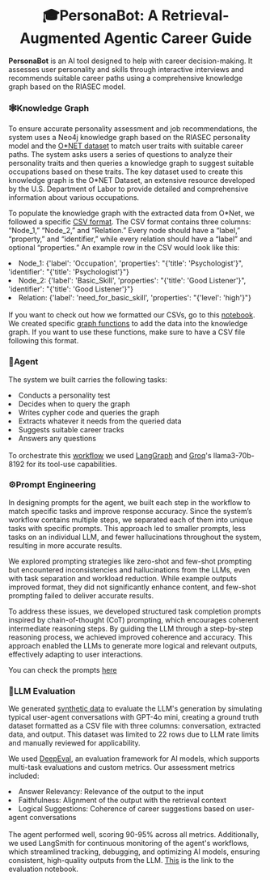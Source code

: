 <h1 align="center"> 🎓PersonaBot: A Retrieval-Augmented Agentic Career Guide</h1>

**PersonaBot** is an AI tool designed to help with career decision-making. It assesses user personality and skills through interactive interviews and recommends suitable career paths using a comprehensive knowledge graph based on the RIASEC model.

<h3>🕸️Knowledge Graph</h3>
To ensure accurate personality assessment and job recommendations, the system uses a <a gref="https://neo4j.com/">Neo4j</a> knowledge graph based on the RIASEC personality model and the <a href="https://www.onetonline.org/find/descriptor/browse/1.C">O*NET dataset</a> to match user traits with suitable career paths. The system asks users a series of questions to analyze their personality traits and then queries a knowledge graph to suggest suitable occupations based on these traits. The key dataset used to create this knowledge graph is the O*NET Dataset, an extensive resource developed by the U.S. Department of Labor to provide detailed and comprehensive information about various occupations.<br>

To populate the knowledge graph with the extracted data from O*Net, we followed a specific <a href="https://github.com/MarcDagher/PersonaBot/blob/main/Knowledge_Graph/CSV_to_Knowledge_Graph/format_csvs.ipynb">CSV format</a>. The CSV format contains three columns: “Node_1,” “Node_2,” and “Relation.” Every node should have a “label,” “property,” and “identifier,” while every relation should have a “label” and optional “properties.” An example row in the CSV would look like this:
<li>Node_1: {'label': 'Occupation', 'properties': "{'title': 'Psychologist'}", 'identifier': "{'title': 'Psychologist'}"}</li>
<li>Node_2: {'label': 'Basic_Skill', 'properties': "{'title': 'Good Listener'}", 'identifier': "{'title': 'Good Listener'}"}</li>
<li>Relation: {'label': 'need_for_basic_skill', 'properties': "{'level': 'high'}"}</li> <br>
If you want to check out how we formatted our CSVs, go to this <a href="https://github.com/MarcDagher/PersonaBot/blob/main/Knowledge_Graph/CSV_to_Knowledge_Graph/create_graph_from_structured_data.ipynb">notebook</a>.
We created specific <a href="https://github.com/MarcDagher/PersonaBot/blob/main/Knowledge_Graph/CSV_to_Knowledge_Graph/graph_functions.py">graph functions</a> to add the data into the knowledge graph. If you want to use these functions, make sure to have a CSV file following this format.

<h3>🤖Agent</h3>

The system we built carries the following tasks:
<li>Conducts a personality test</li>
<li>Decides when to query the graph</li>
<li>Writes cypher code and queries the graph</li> 
<li>Extracts whatever it needs from the queried data</li> 
<li>Suggests suitable career tracks</li> 
<li>Answers any questions</li><br>
To orchestrate this <a href="https://github.com/MarcDagher/PersonaBot/blob/main/Images/agent.jpg">workflow</a> we used <a href="https://www.langchain.com/langgraph">LangGraph</a> and <a href="https://console.groq.com/docs/models">Groq</a>'s llama3-70b-8192 for its tool-use capabilities.

<h3>⚙️Prompt Engineering</h3>

In designing prompts for the agent, we built each step in the workflow to match specific tasks and improve response accuracy. Since the system’s workflow contains multiple steps, we separated each of them into unique tasks with specific prompts. This approach led to smaller prompts, less tasks on an individual LLM, and fewer hallucinations throughout the system, resulting in more accurate results.

We explored prompting strategies like zero-shot and few-shot prompting but encountered inconsistencies and hallucinations from the LLMs, even with task separation and workload reduction. While example outputs improved format, they did not significantly enhance content, and few-shot prompting failed to deliver accurate results.

To address these issues, we developed structured task completion prompts inspired by chain-of-thought (CoT) prompting, which encourages coherent intermediate reasoning steps. By guiding the LLM through a step-by-step reasoning process, we achieved improved coherence and accuracy. This approach enabled the LLMs to generate more logical and relevant outputs, effectively adapting to user interactions.

You can check the prompts <a href="https://github.com/MarcDagher/PersonaBot/blob/main/Agent_App/FastAPI_Sub_Folder/Helpers/prompts.py">here</a>

<h3>📝LLM Evaluation</h3>

We generated <a href="https://github.com/MarcDagher/PersonaBot/blob/main/LLM_Evaluation/gpt_synthetic_data.csv">synthetic data</a> to evaluate the LLM's generation by simulating typical user-agent conversations with GPT-4o mini, creating a ground truth dataset formatted as a CSV file with three columns: conversation, extracted data, and output. This dataset was limited to 22 rows due to LLM rate limits and manually reviewed for applicability. <br>

We used <a href="https://docs.confident-ai.com/">DeepEval</a>, an evaluation framework for AI models, which supports multi-task evaluations and custom metrics. Our assessment metrics included:
<li>Answer Relevancy: Relevance of the output to the input</li>
<li>Faithfulness: Alignment of the output with the retrieval context</li>
<li>Logical Suggestions: Coherence of career suggestions based on user-agent conversations</li> <br>
The agent performed well, scoring 90-95% across all metrics. Additionally, we used LangSmith for continuous monitoring of the agent's workflows, which streamlined tracking, debugging, and optimizing AI models, ensuring consistent, high-quality outputs from the LLM.
<a href="https://github.com/MarcDagher/PersonaBot/blob/main/LLM_Evaluation/eval.ipynb">This</a> is the link to the evaluation notebook.
